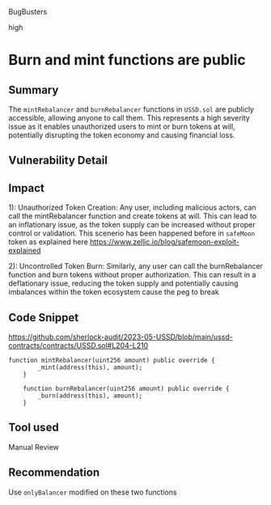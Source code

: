 BugBusters

high

# Burn and mint functions are public

## Summary
The `mintRebalancer` and `burnRebalancer` functions in `USSD.sol` are publicly accessible, allowing anyone to call them. This represents a high severity issue as it enables unauthorized users to mint or burn tokens at will, potentially disrupting the token economy and causing financial loss.

## Vulnerability Detail

## Impact
1): Unauthorized Token Creation: Any user, including malicious actors, can call the mintRebalancer function and create tokens at will. This can lead to an inflationary issue, as the token supply can be increased without proper control or validation. 
This scenerio has been happened before in `safeMoon` token as explained here https://www.zellic.io/blog/safemoon-exploit-explained

2): Uncontrolled Token Burn: Similarly, any user can call the burnRebalancer function and burn tokens without proper authorization. This can result in a deflationary issue, reducing the token supply and potentially causing imbalances within the token ecosystem cause the peg to break


## Code Snippet
https://github.com/sherlock-audit/2023-05-USSD/blob/main/ussd-contracts/contracts/USSD.sol#L204-L210

```solidity
function mintRebalancer(uint256 amount) public override {
        _mint(address(this), amount);
    }

    function burnRebalancer(uint256 amount) public override {
        _burn(address(this), amount);
    }
```

## Tool used

Manual Review

## Recommendation
Use `onlyBalancer` modified on these two functions